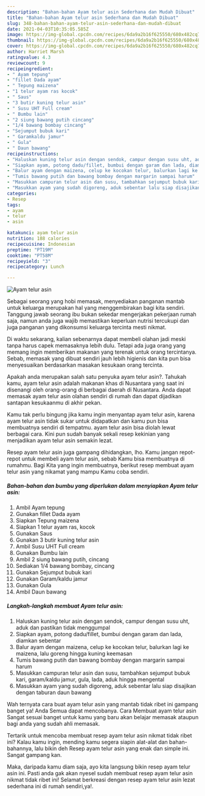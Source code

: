 ```yaml
---
description: "Bahan-bahan Ayam telur asin Sederhana dan Mudah Dibuat"
title: "Bahan-bahan Ayam telur asin Sederhana dan Mudah Dibuat"
slug: 348-bahan-bahan-ayam-telur-asin-sederhana-dan-mudah-dibuat
date: 2021-04-03T10:35:05.585Z
image: https://img-global.cpcdn.com/recipes/6da9a2b16f625550/680x482cq70/ayam-telur-asin-foto-resep-utama.jpg
thumbnail: https://img-global.cpcdn.com/recipes/6da9a2b16f625550/680x482cq70/ayam-telur-asin-foto-resep-utama.jpg
cover: https://img-global.cpcdn.com/recipes/6da9a2b16f625550/680x482cq70/ayam-telur-asin-foto-resep-utama.jpg
author: Harriet Marsh
ratingvalue: 4.3
reviewcount: 9
recipeingredient:
- " Ayam tepung"
- "fillet Dada ayam"
- " Tepung maizena"
- "1 telur ayam ras kocok"
- " Saus"
- "3 butir kuning telur asin"
- " Susu UHT Full cream"
- " Bumbu lain"
- "2 siung bawang putih cincang"
- "1/4 bawang bombay cincang"
- "Sejumput bubuk kari"
- " Garamkaldu jamur"
- " Gula"
- " Daun bawang"
recipeinstructions:
- "Haluskan kuning telur asin dengan sendok, campur dengan susu uht, aduk dan pastikan tidak menggumpal"
- "Siapkan ayam, potong dadu/fillet, bumbui dengan garam dan lada, diamkan sebentar"
- "Balur ayam dengan maizena, celup ke kocokan telur, balurkan lagi ke maizena, lalu goreng hingga kuning keemasan"
- "Tumis bawang putih dan bawang bombay dengan margarin sampai harum"
- "Masukkan campuran telur asin dan susu, tambahkan sejumput bubuk kari, garam/kaldu jamur, gula, lada, aduk hingga mengental"
- "Masukkan ayam yang sudah digoreng, aduk sebentar lalu siap disajikan dengan taburan daun bawang"
categories:
- Resep
tags:
- ayam
- telur
- asin

katakunci: ayam telur asin 
nutrition: 188 calories
recipecuisine: Indonesian
preptime: "PT19M"
cooktime: "PT58M"
recipeyield: "3"
recipecategory: Lunch

---
```



![Ayam telur asin](https://img-global.cpcdn.com/recipes/6da9a2b16f625550/680x482cq70/ayam-telur-asin-foto-resep-utama.jpg)

Sebagai seorang yang hobi memasak, menyediakan panganan mantab untuk keluarga merupakan hal yang menggembirakan bagi kita sendiri. Tanggung jawab seorang ibu bukan sekedar mengerjakan pekerjaan rumah saja, namun anda juga wajib memastikan keperluan nutrisi tercukupi dan juga panganan yang dikonsumsi keluarga tercinta mesti nikmat.

Di waktu  sekarang, kalian sebenarnya dapat membeli olahan jadi meski tanpa harus capek memasaknya lebih dulu. Tetapi ada juga orang yang memang ingin memberikan makanan yang terenak untuk orang tercintanya. Sebab, memasak yang dibuat sendiri jauh lebih higienis dan kita pun bisa menyesuaikan berdasarkan masakan kesukaan orang tercinta. 



Apakah anda merupakan salah satu penyuka ayam telur asin?. Tahukah kamu, ayam telur asin adalah makanan khas di Nusantara yang saat ini disenangi oleh orang-orang di berbagai daerah di Nusantara. Anda dapat memasak ayam telur asin olahan sendiri di rumah dan dapat dijadikan santapan kesukaanmu di akhir pekan.

Kamu tak perlu bingung jika kamu ingin menyantap ayam telur asin, karena ayam telur asin tidak sukar untuk didapatkan dan kamu pun bisa membuatnya sendiri di tempatmu. ayam telur asin bisa diolah lewat berbagai cara. Kini pun sudah banyak sekali resep kekinian yang menjadikan ayam telur asin semakin lezat.

Resep ayam telur asin juga gampang dihidangkan, lho. Kamu jangan repot-repot untuk membeli ayam telur asin, sebab Kamu bisa membuatnya di rumahmu. Bagi Kita yang ingin membuatnya, berikut resep membuat ayam telur asin yang nikamat yang mampu Kamu coba sendiri.

<!--inarticleads1-->

##### Bahan-bahan dan bumbu yang diperlukan dalam menyiapkan Ayam telur asin:

1. Ambil  Ayam tepung
1. Gunakan fillet Dada ayam
1. Siapkan  Tepung maizena
1. Siapkan 1 telur ayam ras, kocok
1. Gunakan  Saus
1. Gunakan 3 butir kuning telur asin
1. Ambil  Susu UHT Full cream
1. Gunakan  Bumbu lain
1. Ambil 2 siung bawang putih, cincang
1. Sediakan 1/4 bawang bombay, cincang
1. Gunakan Sejumput bubuk kari
1. Gunakan  Garam/kaldu jamur
1. Gunakan  Gula
1. Ambil  Daun bawang




<!--inarticleads2-->

##### Langkah-langkah membuat Ayam telur asin:

1. Haluskan kuning telur asin dengan sendok, campur dengan susu uht, aduk dan pastikan tidak menggumpal
1. Siapkan ayam, potong dadu/fillet, bumbui dengan garam dan lada, diamkan sebentar
1. Balur ayam dengan maizena, celup ke kocokan telur, balurkan lagi ke maizena, lalu goreng hingga kuning keemasan
1. Tumis bawang putih dan bawang bombay dengan margarin sampai harum
1. Masukkan campuran telur asin dan susu, tambahkan sejumput bubuk kari, garam/kaldu jamur, gula, lada, aduk hingga mengental
1. Masukkan ayam yang sudah digoreng, aduk sebentar lalu siap disajikan dengan taburan daun bawang




Wah ternyata cara buat ayam telur asin yang mantab tidak ribet ini gampang banget ya! Anda Semua dapat mencobanya. Cara Membuat ayam telur asin Sangat sesuai banget untuk kamu yang baru akan belajar memasak ataupun bagi anda yang sudah ahli memasak.

Tertarik untuk mencoba membuat resep ayam telur asin nikmat tidak ribet ini? Kalau kamu ingin, mending kamu segera siapin alat-alat dan bahan-bahannya, lalu bikin deh Resep ayam telur asin yang enak dan simple ini. Sangat gampang kan. 

Maka, daripada kamu diam saja, ayo kita langsung bikin resep ayam telur asin ini. Pasti anda gak akan nyesel sudah membuat resep ayam telur asin nikmat tidak ribet ini! Selamat berkreasi dengan resep ayam telur asin lezat sederhana ini di rumah sendiri,ya!.

